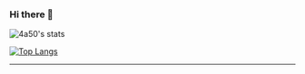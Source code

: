### Hi there 👋

![4a50's stats](https://github-readme-stats.vercel.app/api?username=4a50&show_icons=true&theme=dark)

[![Top Langs](https://github-readme-stats.vercel.app/api/top-langs/?username=4a50)](https://github.com/anuraghazra/github-readme-stats)



<!--[](https://img.shields.io/badge/Developer-React-informational?style=flat&logo=react&logoColor=white&color=2bbc8a)
![](https://img.shields.io/badge/Developer-Node-informational?style=flat&logo=node.jslogoColor=white&color=2bbc8a)
![](https://img.shields.io/badge/Developer-JavaScript-informational?style=flat&logo=javascript&logoColor=white&color=2bbc8a)
![](https://img.shields.io/badge/Developer-HTML-informational?style=flat&logo=html5&logoColor=white&color=2bbc8a)
![](https://img.shields.io/badge/Developer-CSS-informational?style=flat&logo=css-wizardry&logoColor=white&color=2bbc8a)
-->
---

<!-- You can find me on [![Twitter][1.2]][1] and [![LinkedIn][2.2]][2].

[1.2]: http://i.imgur.com/wWzX9uB.png (twitter icon without padding)
[2.2]: https://raw.githubusercontent.com/MartinHeinz/MartinHeinz/master/linkedin-3-16.png (LinkedIn icon without padding)

[1]: https://twitter.com/dailydoseofcode
[2]: https://www.linkedin.com/in/john-cokos/

-->

<!--
**4a50/4a50** is a ✨ _special_ ✨ repository because its `README.md` (this file) appears on your GitHub profile.

Here are some ideas to get you started:

- 🔭 I’m currently working on ...
- 🌱 I’m currently learning ...
- 👯 I’m looking to collaborate on ...
- 🤔 I’m looking for help with ...
- 💬 Ask me about ...
- 📫 How to reach me: ...
- 😄 Pronouns: ...
- ⚡ Fun fact: ...
-->
